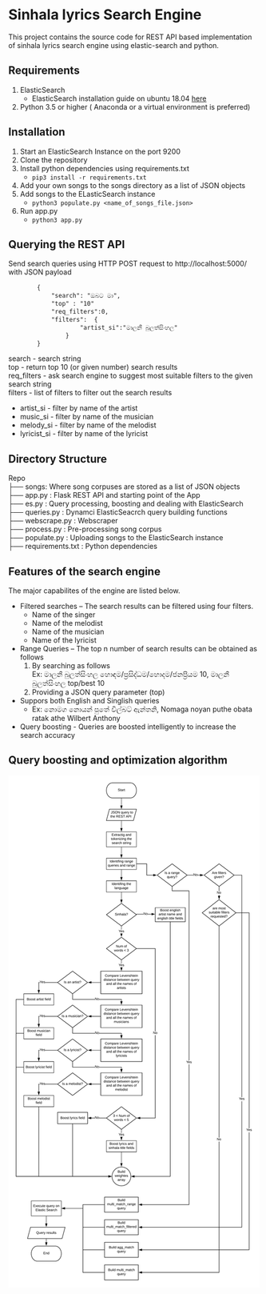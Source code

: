 # Sinhala lyrics Search Engine

This project contains the source code for REST API based implementation of sinhala lyrics search engine using elastic-search and python.

## Requirements

1. ElasticSearch
    * ElasticSearch installation guide on ubuntu 18.04 [here](https://www.digitalocean.com/community/tutorials/how-to-install-and-configure-elasticsearch-on-ubuntu-18-04)
2. Python 3.5 or higher ( Anaconda or a virtual environment is preferred)

## Installation

1. Start an ElasticSearch Instance on the port 9200
2. Clone the repository
3. Install python dependencies using requirements.txt <br />
    * ``` pip3 install -r requirements.txt ``` 
3. Add your own songs to the songs directory as a list of JSON objects
4. Add songs to the ELasticSearch instance
    * ```python3 populate.py <name_of_songs_file.json> ```
4. Run app.py
    *  ```python3 app.py ```

## Querying the REST API
Send search queries using HTTP POST request to http://localhost:5000/ with JSON payload

```
        {
            "search": "ඔබට මා",
            "top" : "10"
            "req_filters":0,
            "filters":  {
                    "artist_si":"මාලනී බුලත්සිංහල"
                }
        } 
```

search - search string <br />
top - return top 10 (or given number) search results <br />
req_filters - ask search engine to suggest most suitable filters to the given search string <br />
filters - list of filters to filter out the search results <br />

* artist_si - filter by name of the artist
* music_si - filter by name of the musician
* melody_si - filter by name of the melodist
* lyricist_si - filter by name of the lyricist

## Directory Structure

Repo <br />
├── songs: Where song corpuses are stored as a list of JSON objects <br />
├── app.py : Flask REST API and starting point of the App <br />
├── es.py : Query processing, boosting and dealing with ElasticSearch <br />
├── queries.py :  Dynamci ElasticSeacrch query building functions <br />
├── webscrape.py :  Webscraper <br />
├── process.py : Pre-processing song corpus <br />
├── populate.py : Uploading songs to the ElasticSearch instance <br />
├── requirements.txt : Python dependencies <br />

## Features of the search engine

The major capabilites of the engine are listed below.

* Filtered searches – The search results can be filtered using four filters.
     * Name of the singer
     * Name of the melodist
     * Name of the musician
     * Name of the lyricist
* Range Queries – The top n number of search results can be obtained as follows
    1. By searching as follows <br />
    Ex: මාලනී බුලත්සිංහල හොඳම/ප්‍රසිද්ධම/හොදම/ජනප්‍රියම 10, මාලනී බුලත්සිංහල top/best 10
    2. Providing a JSON query parameter (top)
* Suppors both English and Singlish queries
    * Ex: නොමග නොයන් පුතේ විල්බට් ඇන්තනි, Nomaga noyan puthe obata ratak athe Wilbert Anthony
* Query boosting - Queries are boosted intelligently to increase the search accuracy

## Query boosting and optimization algorithm

![Query boosting and optimization](algo.png)
